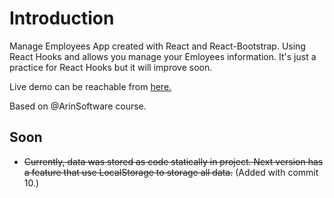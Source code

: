 # Introduction

Manage Employees App created with React and React-Bootstrap. Using React Hooks and allows you manage your Emloyees information. It's just a practice for React Hooks but it will improve soon.

Live demo can be reachable from [here.](https://manage-employees.vercel.app/)

Based on @ArinSoftware course.

## Soon

- ~~Currently, data was stored as code statically in project. Next version has a feature that use LocalStorage to storage all data.~~ (Added with commit 10.)
